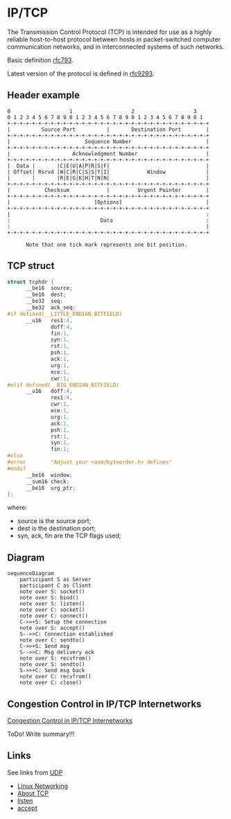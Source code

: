 # IP/TCP

The Transmission Control Protocol (TCP) is intended for use as a highly
reliable host-to-host protocol between hosts in packet-switched computer
communication networks, and in interconnected systems of such networks.

Basic definition [rfc793](https://www.rfc-editor.org/rfc/rfc793).

Latest version of the protocol is defined in [rfc9293](https://www.ietf.org/rfc/rfc9293.html).

## Header example

```
0                   1                   2                   3
0 1 2 3 4 5 6 7 8 9 0 1 2 3 4 5 6 7 8 9 0 1 2 3 4 5 6 7 8 9 0 1
+-+-+-+-+-+-+-+-+-+-+-+-+-+-+-+-+-+-+-+-+-+-+-+-+-+-+-+-+-+-+-+-+
|          Source Port          |       Destination Port        |
+-+-+-+-+-+-+-+-+-+-+-+-+-+-+-+-+-+-+-+-+-+-+-+-+-+-+-+-+-+-+-+-+
|                        Sequence Number                        |
+-+-+-+-+-+-+-+-+-+-+-+-+-+-+-+-+-+-+-+-+-+-+-+-+-+-+-+-+-+-+-+-+
|                    Acknowledgment Number                      |
+-+-+-+-+-+-+-+-+-+-+-+-+-+-+-+-+-+-+-+-+-+-+-+-+-+-+-+-+-+-+-+-+
|  Data |       |C|E|U|A|P|R|S|F|                               |
| Offset| Rsrvd |W|C|R|C|S|S|Y|I|            Window             |
|       |       |R|E|G|K|H|T|N|N|                               |
+-+-+-+-+-+-+-+-+-+-+-+-+-+-+-+-+-+-+-+-+-+-+-+-+-+-+-+-+-+-+-+-+
|           Checksum            |         Urgent Pointer        |
+-+-+-+-+-+-+-+-+-+-+-+-+-+-+-+-+-+-+-+-+-+-+-+-+-+-+-+-+-+-+-+-+
|                           [Options]                           |
+-+-+-+-+-+-+-+-+-+-+-+-+-+-+-+-+-+-+-+-+-+-+-+-+-+-+-+-+-+-+-+-+
|                                                               :
:                             Data                              :
:                                                               |
+-+-+-+-+-+-+-+-+-+-+-+-+-+-+-+-+-+-+-+-+-+-+-+-+-+-+-+-+-+-+-+-+

      Note that one tick mark represents one bit position.
```

## TCP struct

```c
struct tcphdr {
      __be16  source;
      __be16  dest;
      __be32  seq;
      __be32  ack_seq;
#if defined(__LITTLE_ENDIAN_BITFIELD)
      __u16   res1:4,
              doff:4,
              fin:1,
              syn:1,
              rst:1,
              psh:1,
              ack:1,
              urg:1,
              ece:1,
              cwr:1;
#elif defined(__BIG_ENDIAN_BITFIELD)
      __u16   doff:4,
              res1:4,
              cwr:1,
              ece:1,
              urg:1,
              ack:1,
              psh:1,
              rst:1,
              syn:1,
              fin:1;
#else
#error        "Adjust your <asm/byteorder.h> defines"
#endif
      __be16  window;
      __sum16 check;
      __be16  urg_ptr;
};
```

where:
- source is the source port;
- dest is the destination port;
- syn, ack, fin are the TCP flags used;

## Diagram

```mermaid
sequenceDiagram
    participant S as Server
    participant C as Client
    note over S: socket()
    note over S: bind()
    note over S: listen()
    note over C: socket()
    note over C: connect()
    C->>+S: Setup the connection
    note over S: accept()
    S-->>C: Connection established
    note over C: sendto()
    C->>+S: Send msg
    S-->>C: Msg delivery ack
    note over S: recvfrom()
    note over S: sendto()
    S->>+C: Send msg back
    note over C: recvfrom()
    note over C: close()
```

## Congestion Control in IP/TCP Internetworks

[Congestion Control in IP/TCP Internetworks](https://www.rfc-editor.org/info/rfc896)

ToDo! Write summary!!!

## Links

See links from [UDP](../udp/README.md)

- [Linux Networking](https://linux-kernel-labs.github.io/refs/heads/master/labs/networking.html)
- [About TCP](https://www.man7.org/linux/man-pages/man7/tcp.7.html)
- [listen](https://www.man7.org/linux/man-pages/man2/listen.2.html)
- [accept](https://www.man7.org/linux/man-pages/man2/accept.2.html)
